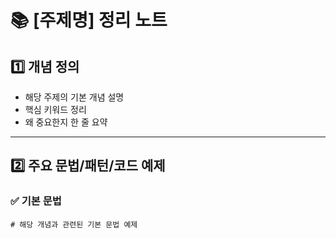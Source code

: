# 📚 [주제명] 정리 노트

## 1️⃣ 개념 정의
- 해당 주제의 기본 개념 설명
- 핵심 키워드 정리
- 왜 중요한지 한 줄 요약

---

## 2️⃣ 주요 문법/패턴/코드 예제
### ✅ 기본 문법
```언어
# 해당 개념과 관련된 기본 문법 예제
```
